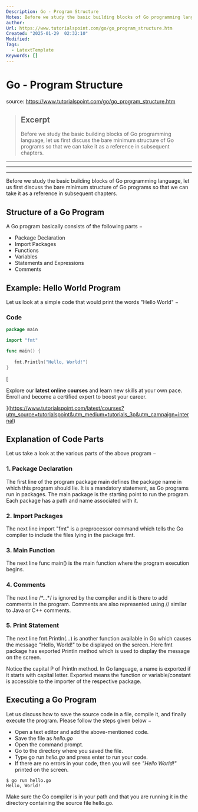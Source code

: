 ```yaml
---
Description: Go - Program Structure
Notes: Before we study the basic building blocks of Go programming language, let us first discuss the bare minimum structure of Go programs so that we can take it as a reference in subsequent chapters.
author: 
Url: https://www.tutorialspoint.com/go/go_program_structure.htm
Created: "2025-01-29  02:32:10"
Modified: 
Tags:
  - LatextTemplate
Keywords: []
---
```


# Go - Program Structure

source: https://www.tutorialspoint.com/go/go_program_structure.htm

> ## Excerpt
> Before we study the basic building blocks of Go programming language, let us first discuss the bare minimum structure of Go programs so that we can take it as a reference in subsequent chapters.

---
___

___

Before we study the basic building blocks of Go programming language, let us first discuss the bare minimum structure of Go programs so that we can take it as a reference in subsequent chapters.

## Structure of a Go Program

A Go program basically consists of the following parts −

-   Package Declaration
-   Import Packages
-   Functions
-   Variables
-   Statements and Expressions
-   Comments

## Example: Hello World Program

Let us look at a simple code that would print the words "Hello World" −

### Code

```go
package main

import "fmt"

func main() {
   
   fmt.Println("Hello, World!")
}
```

[

Explore our **latest online courses** and learn new skills at your own pace. Enroll and become a certified expert to boost your career.

](https://www.tutorialspoint.com/latest/courses?utm_source=tutorialspoint&utm_medium=tutorials_3p&utm_campaign=internal)

## Explanation of Code Parts

Let us take a look at the various parts of the above program −

### 1\. Package Declaration

The first line of the program package main defines the package name in which this program should lie. It is a mandatory statement, as Go programs run in packages. The main package is the starting point to run the program. Each package has a path and name associated with it.

### 2\. Import Packages

The next line import "fmt" is a preprocessor command which tells the Go compiler to include the files lying in the package fmt.

### 3\. Main Function

The next line func main() is the main function where the program execution begins.

### 4\. Comments

The next line /\*...\*/ is ignored by the compiler and it is there to add comments in the program. Comments are also represented using // similar to Java or C++ comments.

### 5\. Print Statement

The next line fmt.Println(...) is another function available in Go which causes the message "Hello, World!" to be displayed on the screen. Here fmt package has exported Println method which is used to display the message on the screen.

Notice the capital P of Println method. In Go language, a name is exported if it starts with capital letter. Exported means the function or variable/constant is accessible to the importer of the respective package.

## Executing a Go Program

Let us discuss how to save the source code in a file, compile it, and finally execute the program. Please follow the steps given below −

-   Open a text editor and add the above-mentioned code.
-   Save the file as _hello.go_
-   Open the command prompt.
-   Go to the directory where you saved the file.
-   Type go run _hello.go_ and press enter to run your code.
-   If there are no errors in your code, then you will see _"Hello World!"_ printed on the screen.

```
$ go run hello.go
Hello, World!
```

Make sure the Go compiler is in your path and that you are running it in the directory containing the source file hello.go.
